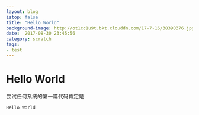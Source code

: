 ```yaml
---
layout: blog
istop: false
title: "Hello World"
background-image: http://ot1cc1u9t.bkt.clouddn.com/17-7-16/38390376.jpg
date:  2017-08-30 23:45:56
category: scratch
tags:
- test
---
```


# Hello World
尝试任何系统的第一篇代码肯定是

```
Hello World
```
